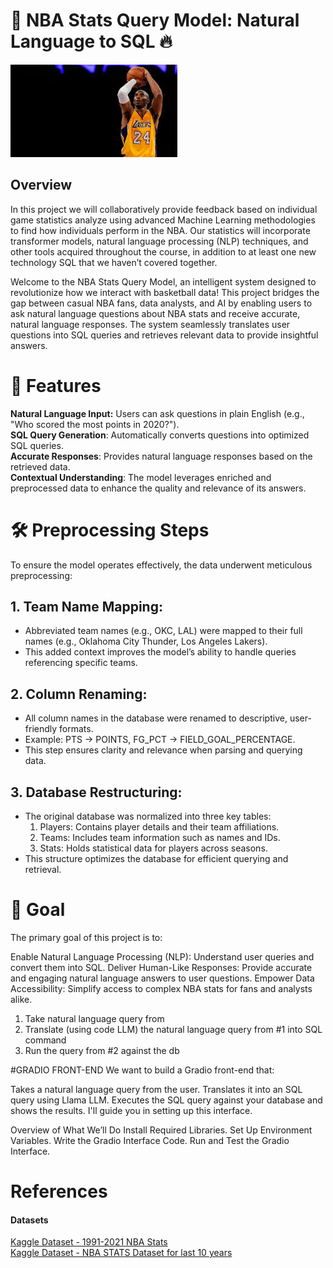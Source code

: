 # 🏀 NBA Stats Query Model: Natural Language to SQL 🔥

![Alt text](download.jpg)

## Overview

In this project we will collaboratively provide feedback based on individual game statistics analyze using advanced Machine Learning methodologies to find how individuals perform in the NBA. Our statistics will incorporate transformer models, natural language processing (NLP) techniques, and other tools acquired throughout the course, in addition to at least one new technology SQL that we haven’t covered together.

Welcome to the NBA Stats Query Model, an intelligent system designed to revolutionize how we interact with basketball data! This project bridges the gap between casual NBA fans, data analysts, and AI by enabling users to ask natural language questions about NBA stats and receive accurate, natural language responses. The system seamlessly translates user questions into SQL queries and retrieves relevant data to provide insightful answers.

# 🚀 Features

**Natural Language Input:** Users can ask questions in plain English (e.g., "Who scored the most points in 2020?").  
**SQL Query Generation**: Automatically converts questions into optimized SQL queries.  
**Accurate Responses**: Provides natural language responses based on the retrieved data.  
**Contextual Understanding**: The model leverages enriched and preprocessed data to enhance the quality and relevance of its answers.

# 🛠️ Preprocessing Steps

To ensure the model operates effectively, the data underwent meticulous preprocessing:

## 1. Team Name Mapping:

- Abbreviated team names (e.g., OKC, LAL) were mapped to their full names (e.g., Oklahoma City Thunder, Los Angeles Lakers).
- This added context improves the model’s ability to handle queries referencing specific teams.

## 2. Column Renaming:

- All column names in the database were renamed to descriptive, user-friendly formats.
- Example: PTS → POINTS, FG_PCT → FIELD_GOAL_PERCENTAGE.
- This step ensures clarity and relevance when parsing and querying data.

## 3. Database Restructuring:

- The original database was normalized into three key tables:
  1. Players: Contains player details and their team affiliations.
  2. Teams: Includes team information such as names and IDs.
  3. Stats: Holds statistical data for players across seasons.
- This structure optimizes the database for efficient querying and retrieval.

# 🎯 Goal

The primary goal of this project is to:

Enable Natural Language Processing (NLP): Understand user queries and convert them into SQL.
Deliver Human-Like Responses: Provide accurate and engaging natural language answers to user questions.
Empower Data Accessibility: Simplify access to complex NBA stats for fans and analysts alike.

1. Take natural language query from
2. Translate (using code LLM) the natural language query from #1 into SQL command
3. Run the query from #2 against the db

#GRADIO FRONT-END
We want to build a Gradio front-end that:

Takes a natural language query from the user.
Translates it into an SQL query using Llama LLM.
Executes the SQL query against your database and shows the results.
I'll guide you in setting up this interface.

Overview of What We’ll Do
Install Required Libraries.
Set Up Environment Variables.
Write the Gradio Interface Code.
Run and Test the Gradio Interface.

# References

#### Datasets

[Kaggle Dataset - 1991-2021 NBA Stats](https://www.kaggle.com/datasets/vivovinco/19912021-nba-stats?select=players.csv)  
[Kaggle Dataset - NBA STATS Dataset for last 10 years](https://www.kaggle.com/datasets/shivamkumar121215/nba-stats-dataset-for-last-10-years)
